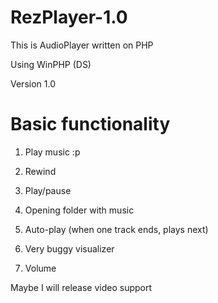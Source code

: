 # RezPlayer-1.0
This is AudioPlayer written on PHP

Using WinPHP (DS)

Version 1.0

# Basic functionality
1. Play music :p

2. Rewind

3. Play/pause

4. Opening folder with music

5. Auto-play (when one track ends, plays next)

6. Very buggy visualizer

7. Volume

Maybe I will release video support
